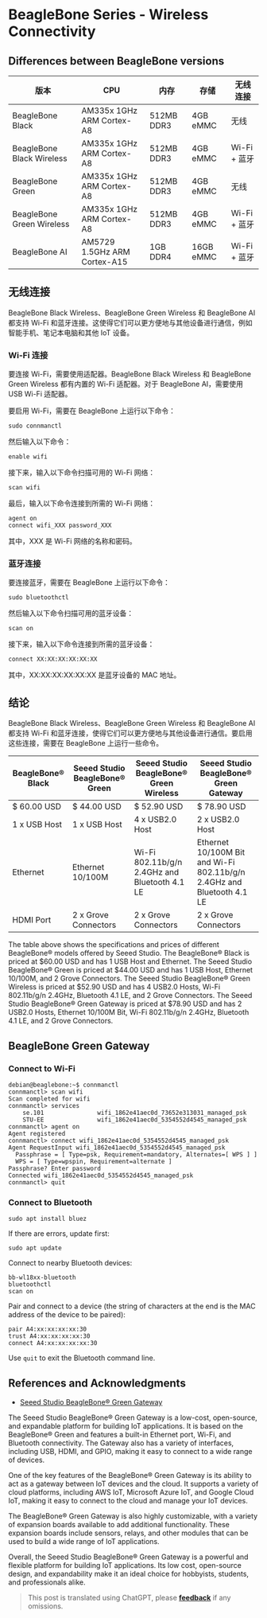 # BeagleBone Series - Wireless Connectivity

## Differences between BeagleBone versions

| 版本 | CPU | 内存 | 存储 | 无线连接 |
| --- | --- | --- | --- | --- |
| BeagleBone Black | AM335x 1GHz ARM Cortex-A8 | 512MB DDR3 | 4GB eMMC | 无线 |
| BeagleBone Black Wireless | AM335x 1GHz ARM Cortex-A8 | 512MB DDR3 | 4GB eMMC | Wi-Fi + 蓝牙 |
| BeagleBone Green | AM335x 1GHz ARM Cortex-A8 | 512MB DDR3 | 4GB eMMC | 无线 |
| BeagleBone Green Wireless | AM335x 1GHz ARM Cortex-A8 | 512MB DDR3 | 4GB eMMC | Wi-Fi + 蓝牙 |
| BeagleBone AI | AM5729 1.5GHz ARM Cortex-A15 | 1GB DDR4 | 16GB eMMC | Wi-Fi + 蓝牙 |

## 无线连接

BeagleBone Black Wireless、BeagleBone Green Wireless 和 BeagleBone AI 都支持 Wi-Fi 和蓝牙连接。这使得它们可以更方便地与其他设备进行通信，例如智能手机、笔记本电脑和其他 IoT 设备。

### Wi-Fi 连接

要连接 Wi-Fi，需要使用适配器。BeagleBone Black Wireless 和 BeagleBone Green Wireless 都有内置的 Wi-Fi 适配器。对于 BeagleBone AI，需要使用 USB Wi-Fi 适配器。

要启用 Wi-Fi，需要在 BeagleBone 上运行以下命令：

```
sudo connmanctl
```

然后输入以下命令：

```
enable wifi
```

接下来，输入以下命令扫描可用的 Wi-Fi 网络：

```
scan wifi
```

最后，输入以下命令连接到所需的 Wi-Fi 网络：

```
agent on
connect wifi_XXX password_XXX
```

其中，XXX 是 Wi-Fi 网络的名称和密码。

### 蓝牙连接

要连接蓝牙，需要在 BeagleBone 上运行以下命令：

```
sudo bluetoothctl
```

然后输入以下命令扫描可用的蓝牙设备：

```
scan on
```

接下来，输入以下命令连接到所需的蓝牙设备：

```
connect XX:XX:XX:XX:XX:XX
```

其中，XX:XX:XX:XX:XX:XX 是蓝牙设备的 MAC 地址。

## 结论

BeagleBone Black Wireless、BeagleBone Green Wireless 和 BeagleBone AI 都支持 Wi-Fi 和蓝牙连接，使得它们可以更方便地与其他设备进行通信。要启用这些连接，需要在 BeagleBone 上运行一些命令。

| BeagleBone® Black | Seeed Studio BeagleBone® Green | Seeed Studio BeagleBone® Green Wireless       | Seeed Studio BeagleBone® Green Gateway                                 |
| ----------------- | ------------------------------ | --------------------------------------------- | ---------------------------------------------------------------------- |
| $ 60.00 USD       | $ 44.00 USD                    | $ 52.90 USD                                   | $ 78.90 USD                                                            |
| 1 x USB Host      | 1 x USB Host                   | 4 x USB2.0 Host                               | 2 x USB2.0 Host                                                        |
| Ethernet          | Ethernet 10/100M               | Wi-Fi 802.11b/g/n 2.4GHz and Bluetooth 4.1 LE | Ethernet 10/100M Bit and Wi-Fi 802.11b/g/n 2.4GHz and Bluetooth 4.1 LE |
| HDMI Port         | 2 x Grove Connectors           | 2 x Grove Connectors                          | 2 x Grove Connectors                                                   |

The table above shows the specifications and prices of different BeagleBone® models offered by Seeed Studio. The BeagleBone® Black is priced at $60.00 USD and has 1 USB Host and Ethernet. The Seeed Studio BeagleBone® Green is priced at $44.00 USD and has 1 USB Host, Ethernet 10/100M, and 2 Grove Connectors. The Seeed Studio BeagleBone® Green Wireless is priced at $52.90 USD and has 4 USB2.0 Hosts, Wi-Fi 802.11b/g/n 2.4GHz, Bluetooth 4.1 LE, and 2 Grove Connectors. The Seeed Studio BeagleBone® Green Gateway is priced at $78.90 USD and has 2 USB2.0 Hosts, Ethernet 10/100M Bit, Wi-Fi 802.11b/g/n 2.4GHz, Bluetooth 4.1 LE, and 2 Grove Connectors.

## BeagleBone Green Gateway

### Connect to Wi-Fi

```shell
debian@beaglebone:~$ connmanctl
connmanctl> scan wifi
Scan completed for wifi
connmanctl> services
    se.101               wifi_1862e41aec0d_73652e313031_managed_psk
    STU-EE               wifi_1862e41aec0d_5354552d4545_managed_psk
connmanctl> agent on
Agent registered
connmanctl> connect wifi_1862e41aec0d_5354552d4545_managed_psk
Agent RequestInput wifi_1862e41aec0d_5354552d4545_managed_psk
  Passphrase = [ Type=psk, Requirement=mandatory, Alternates=[ WPS ] ]
  WPS = [ Type=wpspin, Requirement=alternate ]
Passphrase? Enter password
Connected wifi_1862e41aec0d_5354552d4545_managed_psk
connmanctl> quit
```

### Connect to Bluetooth

```shell
sudo apt install bluez
```

If there are errors, update first:

```shell
sudo apt update
```

Connect to nearby Bluetooth devices:

```shell
bb-wl18xx-bluetooth
bluetoothctl
scan on
```

Pair and connect to a device (the string of characters at the end is the MAC address of the device to be paired):

```shell
pair A4:xx:xx:xx:xx:30
trust A4:xx:xx:xx:xx:30
connect A4:xx:xx:xx:xx:30
```

Use `quit` to exit the Bluetooth command line.

## References and Acknowledgments

- [Seeed Studio BeagleBone® Green Gateway](https://wiki.seeedstudio.com/BeagleBone-Green-Gateway/)

The Seeed Studio BeagleBone® Green Gateway is a low-cost, open-source, and expandable platform for building IoT applications. It is based on the BeagleBone® Green and features a built-in Ethernet port, Wi-Fi, and Bluetooth connectivity. The Gateway also has a variety of interfaces, including USB, HDMI, and GPIO, making it easy to connect to a wide range of devices.

One of the key features of the BeagleBone® Green Gateway is its ability to act as a gateway between IoT devices and the cloud. It supports a variety of cloud platforms, including AWS IoT, Microsoft Azure IoT, and Google Cloud IoT, making it easy to connect to the cloud and manage your IoT devices.

The BeagleBone® Green Gateway is also highly customizable, with a variety of expansion boards available to add additional functionality. These expansion boards include sensors, relays, and other modules that can be used to build a wide range of IoT applications.

Overall, the Seeed Studio BeagleBone® Green Gateway is a powerful and flexible platform for building IoT applications. Its low cost, open-source design, and expandability make it an ideal choice for hobbyists, students, and professionals alike.

> This post is translated using ChatGPT, please [**feedback**](https://github.com/linyuxuanlin/Wiki_MkDocs/issues/new) if any omissions.